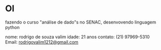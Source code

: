 # OI 



fazendo o curso "análise de dado"s no SENAC, desenvovendo linguagem python

nome: rodrigo de souza valim
idade: 21 anos
contato: (21) 97969-5310
Email: rodrigovalim1212@gmail.com

